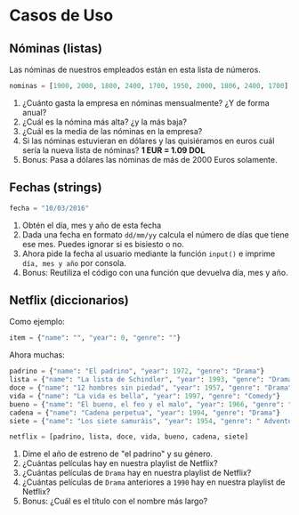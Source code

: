 # Casos de Uso

## Nóminas (listas)

Las nóminas de nuestros empleados están en esta lista de números. 
```python
nominas = [1900, 2000, 1800, 2400, 1700, 1950, 2000, 1806, 2400, 1700]
```
1. ¿Cuánto gasta la empresa en nóminas mensualmente? ¿Y de forma anual?
2. ¿Cuál es la nómina más alta? ¿y la más baja?
3. ¿Cuál es la media de las nóminas en la empresa?
4. Si las nóminas estuvieran en dólares y las quisiéramos en euros cuál sería la nueva lista de nóminas? **1 EUR = 1.09 DOL**
5. Bonus: Pasa a dólares las nóminas de más de 2000 Euros solamente. 

## Fechas (strings)

```python
fecha = "10/03/2016"
```
1. Obtén el día, mes y año de esta fecha
2. Dada una fecha en formato `dd/mm/yy` calcula el número de días que tiene ese mes. Puedes ignorar si es bisiesto o no. 
3. Ahora pide la fecha al usuario mediante la función `input()` e imprime `día, mes y año` por consola. 
4. Bonus: Reutiliza el código con una función que devuelva día, mes y año. 

## Netflix (diccionarios)

Como ejemplo: 
```python
item = {"name": "", "year": 0, "genre": ""}
```
Ahora muchas: 
```python
padrino = {"name": "El padrino", "year": 1972, "genre": "Drama"}
lista = {"name": "La lista de Schindler", "year": 1993, "genre": "Drama"}
doce = {"name": "12 hombres sin piedad", "year": 1957, "genre": "Drama"}
vida = {"name": "La vida es bella", "year": 1997, "genre": "Comedy"}
bueno = {"name": "El bueno, el feo y el malo", "year": 1966, "genre": " Western"}
cadena = {"name": "Cadena perpetua", "year": 1994, "genre": "Drama"}
siete = {"name": "Los siete samuráis", "year": 1954, "genre": " Adventure"}

netflix = [padrino, lista, doce, vida, bueno, cadena, siete]
```
1. Dime el año de estreno de "el padrino" y su género. 
2. ¿Cuántas películas hay en nuestra playlist de Netflix?
3. ¿Cuántas películas de `Drama` hay en nuestra playlist de Netflix?
4. ¿Cuántas películas de `Drama` anteriores a `1990` hay en nuestra playlist de Netflix?
5. Bonus: ¿Cuál es el título con el nombre más largo?
